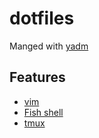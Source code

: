 # dotfiles

Manged with [yadm](https://yadm.io)

## Features
- [vim](https://www.vim.org)
- [Fish shell](https://fishshell.com)
- [tmux](https://github.com/tmux/tmux/)
